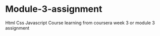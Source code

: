 # Module-3-assignment
Html Css Javascript Course
learning from coursera
week 3 or module 3 assignment 
